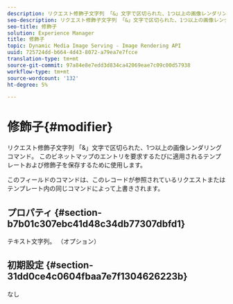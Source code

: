 ```yaml
---
description: リクエスト修飾子文字列 「&」文字で区切られた、1つ以上の画像レンダリングコマンド。 このビネットマップのエントリを要求するたびに適用されるテンプレートおよび修飾子を保存するために使用します。
seo-description: リクエスト修飾子文字列 「&」文字で区切られた、1つ以上の画像レンダリングコマンド。 このビネットマップのエントリを要求するたびに適用されるテンプレートおよび修飾子を保存するために使用します。
seo-title: 修飾子
solution: Experience Manager
title: 修飾子
topic: Dynamic Media Image Serving - Image Rendering API
uuid: 725724dd-b664-4d43-8072-a79ea7e7fcce
translation-type: tm+mt
source-git-commit: 97a84e8e7edd3d834ca42069eae7c09c00d57938
workflow-type: tm+mt
source-wordcount: '132'
ht-degree: 5%

---
```



# 修飾子{#modifier}

リクエスト修飾子文字列 「&amp;」文字で区切られた、1つ以上の画像レンダリングコマンド。 このビネットマップのエントリを要求するたびに適用されるテンプレートおよび修飾子を保存するために使用します。

このフィールドのコマンドは、このレコードが参照されているリクエストまたはテンプレート内の同じコマンドによって上書きされます。

## プロパティ {#section-b7b01c307ebc41d48c34db77307dbfd1}

テキスト文字列。 （オプション）

## 初期設定 {#section-31dd0ce4c0604fbaa7e7f1304626223b}

なし
